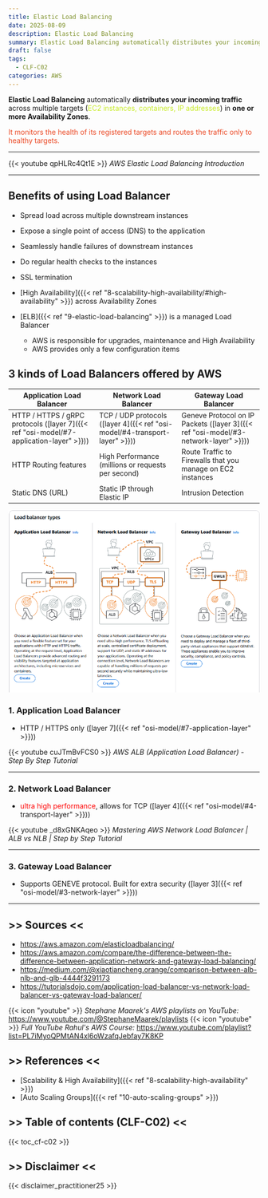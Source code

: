 ```yaml
---
title: Elastic Load Balancing
date: 2025-08-09
description: Elastic Load Balancing
summary: Elastic Load Balancing automatically distributes your incoming traffic across multiple targets...
draft: false
tags:
  - CLF-C02
categories: AWS
---
```

**Elastic Load Balancing** automatically **distributes your incoming traffic** across multiple targets (<font color=#C7EB25>EC2 instances, containers, IP addresses</font>) in **one or more Availability Zones**.

<font color=#EB4925>It monitors the health of its registered targets and routes the traffic only to healthy targets.</font>

---

{{< youtube qpHLRc4Qt1E >}}
_AWS Elastic Load Balancing Introduction_

---
## Benefits of using Load Balancer

- Spread load across multiple downstream instances
- Expose a single point of access (DNS) to the application
- Seamlessly handle failures of downstream instances
- Do regular health checks to the instances
- SSL termination
- [High Availability]({{< ref "8-scalability-high-availability/#high-availability" >}}) across Availability Zones

- [ELB]({{< ref "9-elastic-load-balancing" >}}) is a managed Load Balancer
	- AWS is responsible for upgrades, maintenance and High Availability
	- AWS provides only a few configuration items
## 3 kinds of Load Balancers offered by AWS

| Application Load Balancer                                                               | Network Load Balancer                                                       | Gateway Load Balancer                                                               |
| --------------------------------------------------------------------------------------- | --------------------------------------------------------------------------- | ----------------------------------------------------------------------------------- |
| HTTP / HTTPS / gRPC protocols ([layer 7]({{< ref "osi-model/#7-application-layer" >}})) | TCP / UDP protocols ([layer 4]({{< ref "osi-model/#4-transport-layer" >}})) | Geneve Protocol on IP Packets ([layer 3]({{< ref "osi-model/#3-network-layer" >}})) |
| HTTP Routing features                                                                   | High Performance (millions or requests per second)                          | Route Traffic to Firewalls that you manage on EC2 instances                         |
| Static DNS (URL)                                                                        | Static IP through Elastic IP                                                | Intrusion Detection                                                                 |

![](./assets/AWS_ALB_NLB_GLB.png)

### 1. Application Load Balancer 

- HTTP / HTTPS only ([layer 7]({{< ref "osi-model/#7-application-layer" >}}))

{{< youtube cuJTmBvFCS0 >}}
_AWS ALB (Application Load Balancer) - Step By Step Tutorial_

---
### 2. Network Load Balancer 

- <font color=red>ultra high performance</font>, allows for TCP ([layer 4]({{< ref "osi-model/#4-transport-layer" >}}))

{{< youtube _d8xGNKAqeo >}}
_Mastering AWS Network Load Balancer | ALB vs NLB | Step by Step Tutorial_

---

### 3. Gateway Load Balancer

- Supports GENEVE protocol. Built for extra security ([layer 3]({{< ref "osi-model/#3-network-layer" >}}))


---
## >> Sources <<

- https://aws.amazon.com/elasticloadbalancing/
- https://aws.amazon.com/compare/the-difference-between-the-difference-between-application-network-and-gateway-load-balancing/
- https://medium.com/@xiaotiancheng.orange/comparison-between-alb-nlb-and-glb-4444f3291173
- https://tutorialsdojo.com/application-load-balancer-vs-network-load-balancer-vs-gateway-load-balancer/

{{< icon "youtube" >}} _Stephane Maarek's AWS playlists on YouTube:_ https://www.youtube.com/@StephaneMaarek/playlists
{{< icon "youtube" >}} _Full YouTube Rahul's AWS Course:_ https://www.youtube.com/playlist?list=PL7iMyoQPMtAN4xl6oWzafqJebfay7K8KP
## >> References <<

- [Scalability & High Availability]({{< ref "8-scalability-high-availability" >}})
- [Auto Scaling Groups]({{< ref "10-auto-scaling-groups" >}})
## >> Table of contents (CLF-C02) <<

{{< toc_cf-c02 >}}
## >> Disclaimer <<

{{< disclaimer_practitioner25 >}}

